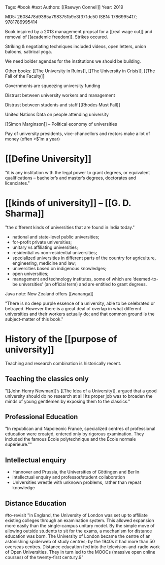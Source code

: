 Tags: #book #text 
Authors: [[Raewyn Connell]]
Year: 2019

MD5: 2608478d9385a7983751b9e3f371dc50
ISBN: 1786995417; 9781786995414


Book inspired by a 2013 management propsal for a [[real wage cut]] and removal of [[academic freedom]]. Strikes occured.

Striking & negotiating techniques included videos, open letters, union baloons, satirical yoga.

We need bolder agendas for the institutions we should be building.

Other books: [[The University in Ruins]], [[The University in Crisis]],
[[The Fall of the Faculty]]

Governments are squeezing university funding

Distrust between university workers and management

Distrust between students and staff [[Rhodes Must Fall]]

United Nations Data on people attending university

[[Simon Marginson]] – Political economy of universities

Pay of university presidents, vice-chancellors and rectors make a lot of money (often >$1m a year)

# [[Define University]]
"it is any institution with the legal power to grant degrees, or equivalent qualifications – bachelor’s and master’s degrees, doctorates and licenciates."

# [[kinds of university]] – [[G. D. Sharma]]
"the different kinds of universities that are found in India today."
* national and state-level public universities;
* for-profit private universities; 
* unitary vs affiliating universities; 
* residential vs non-residential universities; 
* specialized universities in different parts of the country for agriculture, engineering, medicine and law; 
* universities based on indigenous knowledges;
* open universities;
* management and technology institutes, some of which are ‘deemed-to-be universities’ (an official term) and are entitled to grant degrees.

Java note: New Zealand offers [[wananga]]

"There is no deep purple essence of a university, able to be celebrated or betrayed. However there is a great deal of overlap in what different universities and their workers actually do; and that common ground is the subject-matter of this book."

# History of the [[purpose of university]]
Teaching and research combination is historically recent.

## Teaching the classics only
"[[John Henry Newman]]’s [[The Idea of a University]], argued that a good university should do no research at all! Its proper job was to broaden the minds of young gentlemen by exposing them to the classics."

## Professional Education
"In republican and Napoleonic France, specialized centres of professional education were created, entered only by rigorous examination. They included the famous École polytechnique and the École normale supérieure.""

## Intellectual enquiry
* Hannover and Prussia, the Universities of Göttingen and Berlin
* intellectual enquiry and  professor/student collaboration
* Universities wrestle with unknown problems, rather than repeat  knowledge

## Distance Education
#to-revisit
"In England, the University of London was set up to affiliate existing colleges through an examination system. This allowed expansion more easily than the single-campus unitary model. By the simple move of allowing outside students to sit for the exams, a mechanism for distance education was born. The University of London became the centre of an astonishing spiderweb of study centres; by the 1940s it had more than 50 overseas centres. Distance education fed into the television-and-radio work of Open Universities. They in turn led to the MOOCs (massive open online courses) of the twenty-first century.9"

